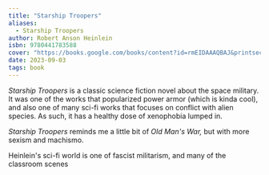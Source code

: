```yaml
---
title: "Starship Troopers"
aliases:
  - Starship Troopers
author: Robert Anson Heinlein
isbn: 9780441783588
cover: "https://books.google.com/books/content?id=rmEIDAAAQBAJ&printsec=frontcover&img=1&zoom=1&edge=curl&source=gbs_api"
date: 2023-09-03
tags: book
---
```


*Starship Troopers* is a classic science fiction novel about the space military. It was one of the works that popularized power armor (which is kinda cool), and also one of many sci-fi works that focuses on conflict with alien species. As such, it has a healthy dose of xenophobia lumped in.

*Starship Troopers* reminds me a little bit of *Old Man's War,* but with more sexism and machismo.

Heinlein's sci-fi world is one of fascist militarism, and many of the classroom scenes
